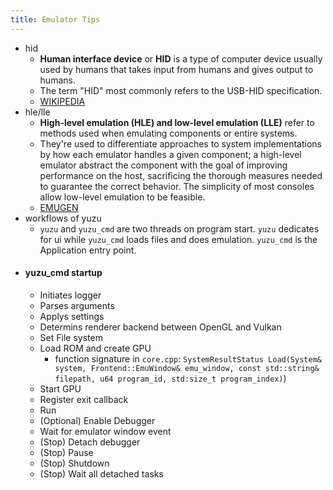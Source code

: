 ```yaml
---
title: Emulator Tips
---
```


* hid   
    * **Human interface device** or **HID** is a type of computer device usually used by
      humans that takes input from humans and gives output to humans.
    * The term "HID" most commonly refers to the USB-HID specification.
    * [WIKIPEDIA](https://en.wikipedia.org/wiki/Human_interface_device)
* hle/lle
    * **High-level emulation (HLE) and low-level emulation (LLE)** refer to methods
      used when emulating components or entire systems.
    * They're used to differentiate approaches to system implementations by how
      each emulator handles a given component; a high-level emulator abstract the
      component with the goal of improving performance on the host, sacrificing
      the thorough measures needed to guarantee the correct behavior. The
      simplicity of most consoles allow low-level emulation to be feasible.
    * [EMUGEN](https://emulation.gametechwiki.com/index.php/High/Low_level_emulation)
* workflows of yuzu
    * `yuzu` and `yuzu_cmd` are two threads on program start. `yuzu` dedicates for ui 
      while `yuzu_cmd` loads files and does emulation. `yuzu_cmd` is the Application
      entry point.
* #### yuzu_cmd startup
    * Initiates logger
    * Parses arguments
    * Applys settings
    * Determins renderer backend between OpenGL and Vulkan
    * Set File system
    * Load ROM and create GPU
        * function signature in `core.cpp`: `SystemResultStatus Load(System& system,
          Frontend::EmuWindow& emu_window, const std::string& filepath,
          u64 program_id, std:size_t program_index)`)
    * Start GPU
    * Register exit callback
    * Run
    * (Optional) Enable Debugger
    * Wait for emulator window event
    * (Stop) Detach debugger
    * (Stop) Pause
    * (Stop) Shutdown
    * (Stop) Wait all detached tasks
